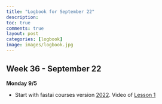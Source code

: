 ```yaml
---
title: "Logbook for September 22"
description: 
toc: true
comments: true
layout: post
categories: [logbook]
image: images/logbook.jpg
---
```




## Week 36 - September 22

**Monday 9/5**

* Start with fastai courses version [2022](https://course.fast.ai/). Video of [Lesson 1](https://www.youtube.com/watch?v=8SF_h3xF3cE)
